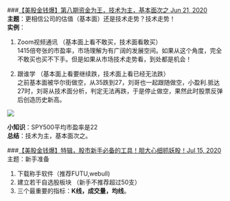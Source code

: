 ###[【美股金钱爆】第八期资金为王，技术为主，基本面次之 Jun 21, 2020](https://www.youtube.com/watch?v=FCnEUk3sDgg)  
**主题**：更相信公司的估值（基本面）还是技术走势？技术走势！  
**实例**：  

1. Zoom视频通讯	（基本面上看不敢买，技术面看敢买）  
	   1415倍夸张的市盈率，市场理解为有广阔的发展空间。如果从这个角度，完全不敢买也买不下手。但是如果从市场技术走势看，到处都是机会！  

2. 跟谁学   （基本面上看要继续跌，技术面上看已经无法跌）  
	   之前基本面被华尔街做空，从35跌到27，刘哥也一起跟随做空，小盈利.抵达27时，刘哥从技术面分析，判定无法再跌，于是停止做空，果然此时股票反弹后创造历史新高。
	
![](https://github.com/zhukuixi/RainyNight/blob/master/stock/img/1-1.png) 

**小知识**：SPY500平均市盈率是22  
**总结**：技术为主，基本面次之。

###[【美股金钱爆】特辑，股市新手必备的工具！胆大心细抓妖股！Jul 15, 2020](https://www.youtube.com/watch?v=jwAGW3v4hMQ) 
主题：新手准备

1. 下载称手软件（推荐FUTU,webull)  
2. 建立若干自选股板块 （新手不推荐超过50支）
3. 三个最重要的指标：**K线，成交量，均线**。   